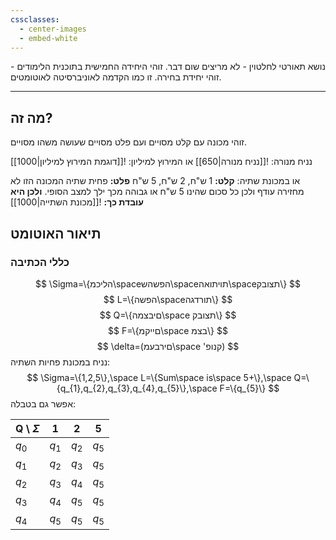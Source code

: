 ```yaml
---
cssclasses:
  - center-images
  - embed-white
---
```

נושא תאורטי לחלטוין - לא מריצים שום דבר.
זוהי היחידה החמישית בתוכנית הלימודים - זוהי יחידת בחירה.
זו כמו הקדמה לאוניברסיטה לאוטומטים.
***
## מה זה?
זוהי מכונה עם קלט מסויים ועם פלט מסויים שעושה משהו מסויים.

נניח מנורה: 
![[נניח מנורה|650]]
או המירוץ למיליון:
![[דוגמת המירוץ למיליון|1000]]

או במכונת שתיה:
**קלט:** 1 ש"ח, 2 ש"ח, 5 ש"ח
**פלט:** פחית שתיה
המכונה הזו לא מחזירה עודף ולכן כל סכום שהינו 5 ש"ח או גבוהה מכך ילך למצב הסופי.
**ולכן היא עובדת כך:**
![[מכונת השתייה|1000]]
## תיאור האוטומט
### כללי הכתיבה
$$
\Sigma=\{הליכמ\spaceהפשהש\spaceתויתואה\spaceתצובק\}
$$
$$
L=\{הפשה\spaceתורדגה\}
$$
$$
Q=\{םיבצמה\space תצובק\}
$$
$$
F=\{םייקמ\space בצמ\}
$$
$$
\delta=(םירבעמ\space 'קנופ)
$$
נניח במכונת פחיות השתיה:
$$
\Sigma=\{1,2,5\},\space L=\{Sum\space is\space 5+\},\space Q=\{q_{1},q_{2},q_{3},q_{4},q_{5}\},\space F=\{q_{5}\}
$$
אפשר גם בטבלה:

| Q \ $\Sigma$ | 1       | 2       | 5       |
| ------------ | ------- | ------- | ------- |
| $q_{0}$      | $q_{1}$ | $q_{2}$ | $q_{5}$ |
| $q_{1}$      | $q_{2}$ | $q_{3}$ | $q_{5}$ |
| $q_{2}$      | $q_{3}$ | $q_{4}$ | $q_{5}$ |
| $q_{3}$      | $q_{4}$ | $q_{5}$ | $q_{5}$ |
| $q_{4}$      | $q_{5}$ | $q_{5}$ | $q_{5}$ |
